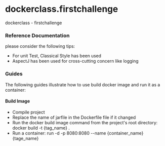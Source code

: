 # dockerclass.firstchallenge
dockerclass - firstchallenge

### Reference Documentation
please consider the following tips:

* For unit Test, Classical Style has been used
* AspectJ has been used for cross-cutting concern like logging 

### Guides
The following guides illustrate how to use build docker image and run it as a container:
#### Build Image
* Compile project
* Replace the name of jarfile in the Dockerfile file if it changed
* Run the docker build image command from the project's root directory: docker build -t {tag_name} .
* Run a container: run -d -p 8080:8080 --name {container_name} {tage_name}
